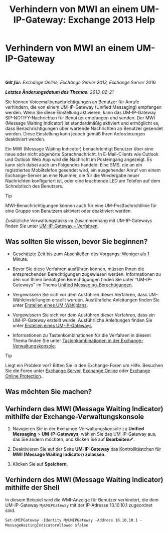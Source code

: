 ﻿---
title: 'Verhindern von MWI an einem UM-IP-Gateway: Exchange 2013 Help'
TOCTitle: Verhindern von MWI an einem UM-IP-Gateway
ms:assetid: 7af6d094-199f-4134-a25d-9fc7e9c05fe1
ms:mtpsurl: https://technet.microsoft.com/de-de/library/JJ673536(v=EXCHG.150)
ms:contentKeyID: 50476000
ms.date: 04/24/2018
mtps_version: v=EXCHG.150
ms.translationtype: HT
---

# Verhindern von MWI an einem UM-IP-Gateway

 

_**Gilt für:** Exchange Online, Exchange Server 2013, Exchange Server 2016_

_**Letztes Änderungsdatum des Themas:** 2013-02-21_

Sie können Voicemailbenachrichtigungen an Benutzer für Anrufe verhindern, die von einem UM-IP-Gateway (Unified Messaging) empfangen werden. Wenn Sie diese Einstellung aktivieren, kann das UM-IP-Gateway SIP-NOTIFY-Nachrichten für Benutzer empfangen und senden. Der MWI (Message Waiting Indicator) ist standardmäßig aktiviert und ermöglicht es, dass Benachrichtigungen über wartende Nachrichten an Benutzer gesendet werden. Diese Einstellung kann jedoch gemäß Ihren Anforderungen deaktiviert werden.

Ein MWI (Message Waiting Indicator) benachrichtigt Benutzer über eine neue oder nicht abgehörte Sprachnachricht. In E-Mail-Clients wie Outlook und Outlook Web App wird die Nachricht im Posteingang angezeigt. Es kann sich dabei auch um Folgendes handeln: Eine SMS, die an ein registriertes Mobiltelefon gesendet wird, ein ausgehender Anruf von einem Exchange-Server an eine Nummer, die für die Wiedergabe neuer Nachrichten konfiguriert ist, oder eine leuchtende LED am Telefon auf dem Schreibtisch des Benutzers.


> [!TIP]
> MWI-Benachrichtigungen können auch für eine UM-Postfachrichtlinie für eine Gruppe von Benutzern aktiviert oder deaktiviert werden.



Zusätzliche Verwaltungstasks im Zusammenhang mit UM-IP-Gateways finden Sie unter [UM-IP-Gateway – Verfahren](um-ip-gateway-procedures-exchange-2013-help.md).

## Was sollten Sie wissen, bevor Sie beginnen?

  - Geschätzte Zeit bis zum Abschließen des Vorgangs: Weniger als 1 Minute.

  - Bevor Sie diese Verfahren ausführen können, müssen Ihnen die entsprechenden Berechtigungen zugewiesen werden. Informationen zu den von Ihnen benötigten Berechtigungen finden Sie unter "UM-IP-Gateways" im Thema [Unified Messaging-Berechtigungen](unified-messaging-permissions-exchange-2013-help.md).

  - Vergewissern Sie sich vor dem Ausführen dieser Verfahren, dass UM-Wähleinstellungen erstellt wurden. Ausführliche Anleitungen finden Sie unter [Erstellen eines UM-Wählplans](create-a-um-dial-plan-exchange-2013-help.md).

  - Vergewissern Sie sich vor dem Ausführen dieser Verfahren, dass ein UM-IP-Gateway erstellt wurde. Ausführliche Anleitungen finden Sie unter [Erstellen eines UM-IP-Gateways](create-a-um-ip-gateway-exchange-2013-help.md).

  - Informationen zu Tastenkombinationen für die Verfahren in diesem Thema finden Sie unter [Tastenkombinationen in der Exchange-Verwaltungskonsole](keyboard-shortcuts-in-the-exchange-admin-center-exchange-online-protection-help.md).


> [!TIP]
> Liegt ein Problem vor? Bitten Sie in den Exchange-Foren um Hilfe. Besuchen Sie die Foren unter <A href="https://go.microsoft.com/fwlink/p/?linkid=60612">Exchange Server</A>, <A href="https://go.microsoft.com/fwlink/p/?linkid=267542">Exchange Online</A> oder <A href="https://go.microsoft.com/fwlink/p/?linkid=285351">Exchange Online Protection</A>..



## Was möchten Sie machen?

## Verhindern des MWI (Message Waiting Indicator) mithilfe der Exchange-Verwaltungskonsole

1.  Navigieren Sie in der Exchange-Verwaltungskonsole zu **Unified Messaging** \> **UM-IP-Gateways**, wählen Sie das UM-IP-Gateway aus, das Sie ändern möchten, und klicken Sie auf **Bearbeiten**![Bearbeitungssymbol](images/Bb124582.6f53ccb2-1f13-4c02-bea0-30690e6ea71d(EXCHG.150).gif "Bearbeitungssymbol").

2.  Deaktivieren Sie auf der Seite **UM-IP-Gateway** das Kontrollkästchen für **MWI (Message Waiting Indicator) zulassen**.

3.  Klicken Sie auf **Speichern**.

## Verhindern des MWI (Message Waiting Indicator) mithilfe der Shell

In diesem Beispiel wird die WMI-Anzeige für Benutzer verhindert, die dem UM-IP-Gateway `MyUMIPGateway` mit der IP-Adresse 10.10.10.1 zugeordnet sind.

    Set-UMIPGateway -Identity MyUMIPGateway -Address 10.10.10.1 -MessageWaitingIndicatorAllowed $false


